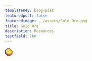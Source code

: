 ```yaml
---
templateKey: blog-post
featuredpost: false
featuredimage: ../assets/Gold_Ore.png
title: Gold Ore
description: Resources
testfield: 768
---
```

![Gold Ore](../assets/Gold_Ore.png)